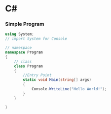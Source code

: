 # C\#

### Simple Program

```csharp
using System;
// import System for Console

// namespace
namespace Program
{
	// class
	class Program
	{
		//Entry Point
		static void Main(string[] args)
		{
			Console.WriteLine("Hello World!");
		}
	}

}
```

